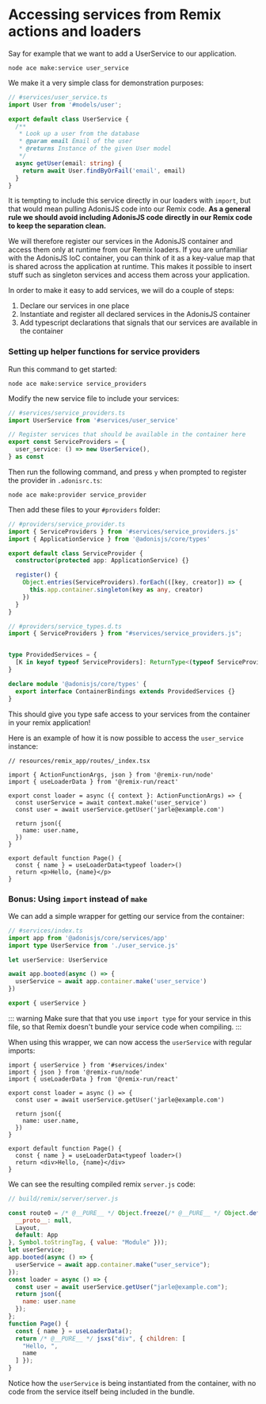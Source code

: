 # Accessing services from Remix actions and loaders

Say for example that we want to add a UserService to our application.

```
node ace make:service user_service
```

We make it a very simple class for demonstration purposes:

```typescript
// #services/user_service.ts
import User from '#models/user';

export default class UserService {
  /**
   * Look up a user from the database
   * @param email Email of the user
   * @returns Instance of the given User model
   */
  async getUser(email: string) {
    return await User.findByOrFail('email', email)
  }
}
```

It is tempting to include this service directly in our loaders with `import`, but that would mean pulling AdonisJS code into our Remix code.
**As a general rule we should avoid including AdonisJS code directly in our Remix code to keep the separation clean.**

We will therefore register our services in the AdonisJS container and access them only at runtime from our Remix loaders.
If you are unfamiliar with the AdonisJS IoC container, you can think of it as a key-value map that is shared across the application at runtime.
This makes it possible to insert stuff such as singleton services and access them across your application.

In order to make it easy to add services, we will do a couple of steps:

1. Declare our services in one place
1. Instantiate and register all declared services in the AdonisJS container
1. Add typescript declarations that signals that our services are available in the container

### Setting up helper functions for service providers

Run this command to get started:

```
node ace make:service service_providers
```

Modify the new service file to include your services:

```typescript
// #services/service_providers.ts
import UserService from '#services/user_service'

// Register services that should be available in the container here
export const ServiceProviders = {
  user_service: () => new UserService(),
} as const
```


Then run the following command, and press `y` when prompted to register the provider in `.adonisrc.ts`:
```
node ace make:provider service_provider
```

Then add these files to your `#providers` folder:

```typescript
// #providers/service_provider.ts
import { ServiceProviders } from '#services/service_providers.js'
import { ApplicationService } from '@adonisjs/core/types'

export default class ServiceProvider {
  constructor(protected app: ApplicationService) {}

  register() {
    Object.entries(ServiceProviders).forEach(([key, creator]) => {
      this.app.container.singleton(key as any, creator)
    })
  }
}

```

```typescript
// #providers/service_types.d.ts
import { ServiceProviders } from "#services/service_providers.js";


type ProvidedServices = {
  [K in keyof typeof ServiceProviders]: ReturnType<(typeof ServiceProviders)[K]>
}

declare module '@adonisjs/core/types' {
  export interface ContainerBindings extends ProvidedServices {}
}
```

This should give you type safe access to your services from the container in your remix application!

Here is an example of how it is now possible to access the `user_service` instance:

```tsx
// resources/remix_app/routes/_index.tsx

import { ActionFunctionArgs, json } from '@remix-run/node'
import { useLoaderData } from '@remix-run/react'

export const loader = async ({ context }: ActionFunctionArgs) => {
  const userService = await context.make('user_service')
  const user = await userService.getUser('jarle@example.com')

  return json({
    name: user.name,
  })
}

export default function Page() {
  const { name } = useLoaderData<typeof loader>()
  return <p>Hello, {name}</p>
}

```

### Bonus: Using `import` instead of `make`

We can add a simple wrapper for getting our service from the container:

```typescript
// #services/index.ts
import app from '@adonisjs/core/services/app'
import type UserService from './user_service.js'

let userService: UserService

await app.booted(async () => {
  userService = await app.container.make('user_service')
})

export { userService }
```


::: warning
Make sure that that you use `import type` for your service in this file, so that Remix doesn't bundle your service code when compiling.
:::

When using this wrapper, we can now access the `userService` with regular imports:

```tsx
import { userService } from '#services/index'
import { json } from '@remix-run/node'
import { useLoaderData } from '@remix-run/react'

export const loader = async () => {
  const user = await userService.getUser('jarle@example.com')

  return json({
    name: user.name,
  })
}

export default function Page() {
  const { name } = useLoaderData<typeof loader>()
  return <div>Hello, {name}</div>
}

```


We can see the resulting compiled remix `server.js` code:
```js
// build/remix/server/server.js

const route0 = /* @__PURE__ */ Object.freeze(/* @__PURE__ */ Object.defineProperty({
  __proto__: null,
  Layout,
  default: App
}, Symbol.toStringTag, { value: "Module" }));
let userService;
app.booted(async () => {
  userService = await app.container.make("user_service");
});
const loader = async () => {
  const user = await userService.getUser("jarle@example.com");
  return json({
    name: user.name
  });
};
function Page() {
  const { name } = useLoaderData();
  return /* @__PURE__ */ jsxs("div", { children: [
    "Hello, ",
    name
  ] });
}

```

Notice how the `userService` is being instantiated from the container, with no code from the service itself being included in the bundle.